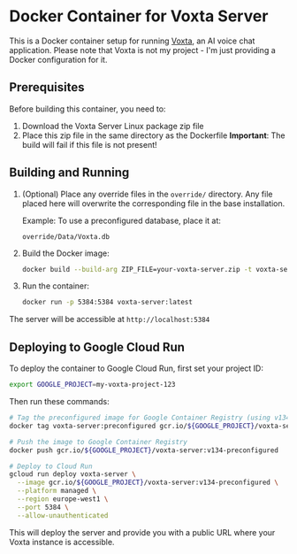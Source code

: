 # Docker Container for Voxta Server

This is a Docker container setup for running [Voxta](https://voxta.ai/), an AI voice chat application. 
Please note that Voxta is not my project - I'm just providing a Docker configuration for it.

## Prerequisites

Before building this container, you need to:

1. Download the Voxta Server Linux package zip file
2. Place this zip file in the same directory as the Dockerfile
   **Important**: The build will fail if this file is not present!

## Building and Running

1. (Optional) Place any override files in the `override/` directory.
   Any file placed here will overwrite the corresponding file in the base installation.
   
   Example: To use a preconfigured database, place it at:
   ```
   override/Data/Voxta.db
   ```

2. Build the Docker image:
   ```bash
   docker build --build-arg ZIP_FILE=your-voxta-server.zip -t voxta-server:latest .
   ```

3. Run the container:
   ```bash
   docker run -p 5384:5384 voxta-server:latest
   ```

The server will be accessible at `http://localhost:5384`

## Deploying to Google Cloud Run

To deploy the container to Google Cloud Run, first set your project ID:

```bash
export GOOGLE_PROJECT=my-voxta-project-123
```

Then run these commands:

```bash
# Tag the preconfigured image for Google Container Registry (using v134 to match current Voxta version)
docker tag voxta-server:preconfigured gcr.io/${GOOGLE_PROJECT}/voxta-server:v134-preconfigured

# Push the image to Google Container Registry
docker push gcr.io/${GOOGLE_PROJECT}/voxta-server:v134-preconfigured

# Deploy to Cloud Run
gcloud run deploy voxta-server \
  --image gcr.io/${GOOGLE_PROJECT}/voxta-server:v134-preconfigured \
  --platform managed \
  --region europe-west1 \
  --port 5384 \
  --allow-unauthenticated
```

This will deploy the server and provide you with a public URL where your Voxta instance is accessible.
